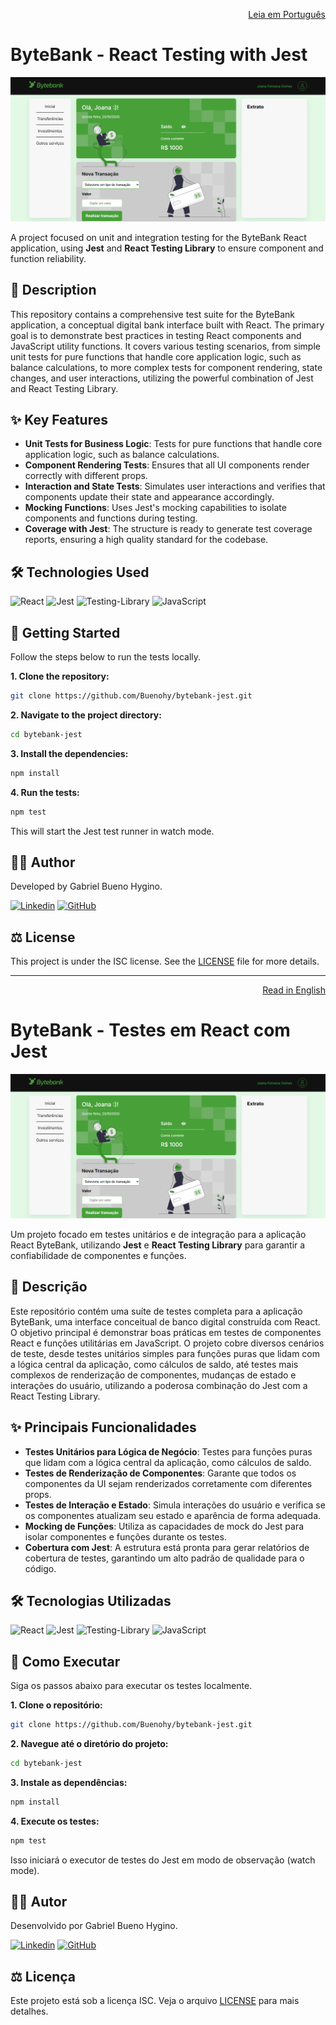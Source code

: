 <p align="right"><a href="#-descrição">Leia em Português</a></p>

# ByteBank - React Testing with Jest

![Project Screenshot](/src/bytebank-jest-screenshot-0.png)

A project focused on unit and integration testing for the ByteBank React application, using **Jest** and **React Testing Library** to ensure component and function reliability.

## 📝 Description

This repository contains a comprehensive test suite for the ByteBank application, a conceptual digital bank interface built with React. The primary goal is to demonstrate best practices in testing React components and JavaScript utility functions. It covers various testing scenarios, from simple unit tests for pure functions that handle core application logic, such as balance calculations, to more complex tests for component rendering, state changes, and user interactions, utilizing the powerful combination of Jest and React Testing Library.

## ✨ Key Features

- **Unit Tests for Business Logic**: Tests for pure functions that handle core application logic, such as balance calculations.
- **Component Rendering Tests**: Ensures that all UI components render correctly with different props.
- **Interaction and State Tests**: Simulates user interactions and verifies that components update their state and appearance accordingly.
- **Mocking Functions**: Uses Jest's mocking capabilities to isolate components and functions during testing.
- **Coverage with Jest**: The structure is ready to generate test coverage reports, ensuring a high quality standard for the codebase.

## 🛠️ Technologies Used

![React](https://img.shields.io/badge/React-20232A?style=for-the-badge&logo=react&logoColor=61DAFB)
![Jest](https://img.shields.io/badge/Jest-C21325?style=for-the-badge&logo=jest&logoColor=white)
![Testing-Library](https://img.shields.io/badge/testing%20library-E33332?style=for-the-badge&logo=testing-library&logoColor=white)
![JavaScript](https://img.shields.io/badge/JavaScript-F7DF1E?style=for-the-badge&logo=javascript&logoColor=black)

## 🚀 Getting Started

Follow the steps below to run the tests locally.

**1. Clone the repository:**

```bash
git clone https://github.com/Buenohy/bytebank-jest.git
```

**2. Navigate to the project directory:**

```bash
cd bytebank-jest
```

**3. Install the dependencies:**

```bash
npm install
```

**4. Run the tests:**

```bash
npm test
```

This will start the Jest test runner in watch mode.

## 👨‍💻 Author

Developed by Gabriel Bueno Hygino.

[![Linkedin](https://img.shields.io/badge/LinkedIn-0077B5?style=for-the-badge&logo=linkedin&logoColor=white)](https://www.linkedin.com/in/gabriel-bueno-hygino/)
[![GitHub](https://img.shields.io/badge/GitHub-181717?style=for-the-badge&logo=github&logoColor=white)](https://github.com/Buenohy)

## ⚖️ License

This project is under the ISC license. See the [LICENSE](LICENSE) file for more details.

---

<p align="right"><a href="#-description">Read in English</a></p>

# ByteBank - Testes em React com Jest

![Screenshot do Projeto](/src/bytebank-jest-screenshot-0.png)

Um projeto focado em testes unitários e de integração para a aplicação React ByteBank, utilizando **Jest** e **React Testing Library** para garantir a confiabilidade de componentes e funções.

## 📝 Descrição

Este repositório contém uma suíte de testes completa para a aplicação ByteBank, uma interface conceitual de banco digital construída com React. O objetivo principal é demonstrar boas práticas em testes de componentes React e funções utilitárias em JavaScript. O projeto cobre diversos cenários de teste, desde testes unitários simples para funções puras que lidam com a lógica central da aplicação, como cálculos de saldo, até testes mais complexos de renderização de componentes, mudanças de estado e interações do usuário, utilizando a poderosa combinação do Jest com a React Testing Library.

## ✨ Principais Funcionalidades

- **Testes Unitários para Lógica de Negócio**: Testes para funções puras que lidam com a lógica central da aplicação, como cálculos de saldo.
- **Testes de Renderização de Componentes**: Garante que todos os componentes da UI sejam renderizados corretamente com diferentes props.
- **Testes de Interação e Estado**: Simula interações do usuário e verifica se os componentes atualizam seu estado e aparência de forma adequada.
- **Mocking de Funções**: Utiliza as capacidades de mock do Jest para isolar componentes e funções durante os testes.
- **Cobertura com Jest**: A estrutura está pronta para gerar relatórios de cobertura de testes, garantindo um alto padrão de qualidade para o código.

## 🛠️ Tecnologias Utilizadas

![React](https://img.shields.io/badge/React-20232A?style=for-the-badge&logo=react&logoColor=61DAFB)
![Jest](https://img.shields.io/badge/Jest-C21325?style=for-the-badge&logo=jest&logoColor=white)
![Testing-Library](https://img.shields.io/badge/testing%20library-E33332?style=for-the-badge&logo=testing-library&logoColor=white)
![JavaScript](https://img.shields.io/badge/JavaScript-F7DF1E?style=for-the-badge&logo=javascript&logoColor=black)

## 🚀 Como Executar

Siga os passos abaixo para executar os testes localmente.

**1. Clone o repositório:**

```bash
git clone https://github.com/Buenohy/bytebank-jest.git
```

**2. Navegue até o diretório do projeto:**

```bash
cd bytebank-jest
```

**3. Instale as dependências:**

```bash
npm install
```

**4. Execute os testes:**

```bash
npm test
```

Isso iniciará o executor de testes do Jest em modo de observação (watch mode).

## 👨‍💻 Autor

Desenvolvido por Gabriel Bueno Hygino.

[![Linkedin](https://img.shields.io/badge/LinkedIn-0077B5?style=for-the-badge&logo=linkedin&logoColor=white)](https://www.linkedin.com/in/gabriel-bueno-hygino/)
[![GitHub](https://img.shields.io/badge/GitHub-181717?style=for-the-badge&logo=github&logoColor=white)](https://github.com/Buenohy)

## ⚖️ Licença

Este projeto está sob a licença ISC. Veja o arquivo [LICENSE](LICENSE) para mais detalhes.
